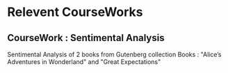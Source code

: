 # Relevent CourseWorks
## CourseWork : Sentimental Analysis
Sentimental Analysis of 2 books from Gutenberg collection
Books : "Alice’s Adventures in Wonderland" and "Great Expectations"
